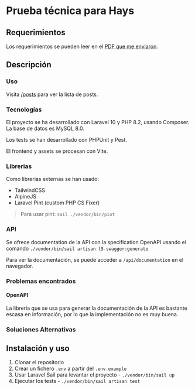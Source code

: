 # Prueba técnica para Hays

## Requerimientos

Los requerimientos se pueden leer en
el [PDF que me enviaron](public/Prueba%20técnica%20-%20Senior%20PHP%20Symfony-Laravel.pdf).

## Descripción

### Uso

Visita [/posts](http://localhost/posts) para ver la lista de posts.

### Tecnologías

El proyecto se ha desarrollado con Laravel 10 y PHP 8.2, usando Composer.
La base de datos es MySQL 8.0.

Los tests se han desarrollado con PHPUnit y Pest.

El frontend y assets se procesan con Vite.

### Librerias

Como librerias externas se han usado:

- TailwindCSS
- AlpineJS
- Laravel Pint (custom PHP CS Fixer)

> Para usar pint: `sail ./vendor/bin/pint`

### API

Se ofrece documentation de la API con la specification OpenAPI usando el
comando `./vendor/bin/sail artisan l5-swagger:generate`

Para ver la documentación, se puede acceder a `/api/documentation` en el navegador.

### Problemas encontrados

#### OpenAPI

La libreria que se usa para generar la documentación de la API es bastante escasa en información, por lo que la
implementación no es muy buena.

### Soluciones Alternativas

## Instalación y uso

1. Clonar el repositorio
2. Crear un fichero `.env` a partir del `.env.example`
3. Usar Laravel Sail para levantar el proyecto - `./vendor/bin/sail up`
4. Ejecutar los tests - `./vendor/bin/sail artisan test`
